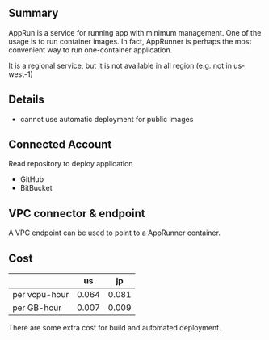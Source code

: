 ## Summary

AppRun is a service for running app with minimum management.
One of the usage is to run container images.
In fact, AppRunner is perhaps the most convenient way to run one-container application.

It is a regional service, but it is not available in all region (e.g. not in us-west-1)

## Details

- cannot use automatic deployment for public images

## Connected Account

Read repository to deploy application
- GitHub
- BitBucket

## VPC connector & endpoint

A VPC endpoint can be used to point to a AppRunner container.

## Cost

|               | us    | jp    |
|---------------|-------|-------|
| per vcpu-hour | 0.064 | 0.081 |
| per GB-hour   | 0.007 | 0.009 |

There are some extra cost for build and automated deployment.
